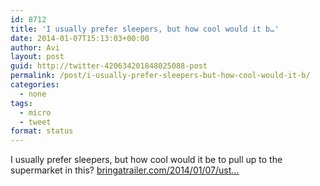 ```yaml
---
id: 8712
title: 'I usually prefer sleepers, but how cool would it b…'
date: 2014-01-07T15:13:03+00:00
author: Avi
layout: post
guid: http://twitter-420634201848025088-post
permalink: /post/i-usually-prefer-sleepers-but-how-cool-would-it-b/
categories:
  - none
tags:
  - micro
  - tweet
format: status
---
```

I usually prefer sleepers, but how cool would it be to pull up to the supermarket in this? [bringatrailer.com/2014/01/07/ust…](http://bringatrailer.com/2014/01/07/ustcc-winning-212-mph-honda-accord-wagon/?utm_source=rss&utm_medium=rss&utm_campaign=ustcc-winning-212-mph-honda-accord-wagon)